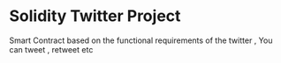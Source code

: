 # Solidity Twitter Project
 Smart Contract based on the functional requirements of the twitter , You can tweet , retweet  etc
